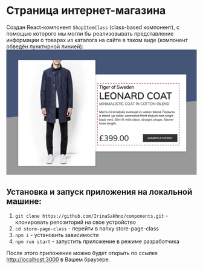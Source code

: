 Страница интернет-магазина
===

Создан React-компонент `ShopItemClass` (class-based компонент), с помощью которого мы могли бы реализовывать представление информации о товарах из  каталога на сайте в таком виде (компонент обведён пунктирной линией): 
![Внешний вид страницы после реализации компонента](./src/img/preview.png)


## Установка и запуск приложения на локальной машине:
1. `git clone https://github.com/IrinaSakhno/components.git` - клонировать репозиторий на свое устройство
2. `cd store-page-class` - перейти в папку store-page-class
3. `npm i` - установить зависимости
4. `npm run start` - запустить приложение в режиме разработчика

После этого приложение можно будет открыть по ссылке  [http://localhost:3000](http://localhost:3000) в Вашем браузере.
